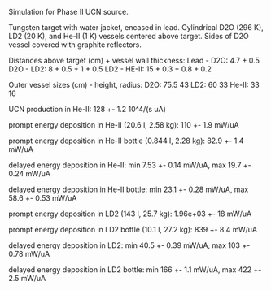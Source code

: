 Simulation for Phase II UCN source.

Tungsten target with water jacket, encased in lead.
Cylindrical D2O (296 K), LD2 (20 K), and He-II (1 K) vessels centered above target.
Sides of D2O vessel covered with graphite reflectors.

Distances above target (cm) + vessel wall thickness:
Lead - D2O: 4.7 + 0.5
D2O - LD2: 8 + 0.5 + 1 + 0.5
LD2 - HE-II: 15 + 0.3 + 0.8 + 0.2

Outer vessel sizes (cm) - height, radius:
D2O: 75.5 43
LD2: 60 33
He-II: 33 16

UCN production in He-II:
128 +- 1.2 10^4/(s uA)

prompt energy deposition in He-II (20.6 l, 2.58 kg):
110 +- 1.9 mW/uA

prompt energy deposition in He-II bottle (0.844 l, 2.28 kg):
82.9 +- 1.4 mW/uA

delayed energy deposition in He-II:
min 7.53 +- 0.14 mW/uA, max 19.7 +- 0.24 mW/uA

delayed energy deposition in He-II bottle:
min 23.1 +- 0.28 mW/uA, max 58.6 +- 0.53 mW/uA

prompt energy deposition in LD2 (143 l, 25.7 kg):
1.96e+03 +- 18 mW/uA

prompt energy deposition in LD2 bottle (10.1 l, 27.2 kg):
839 +- 8.4 mW/uA

delayed energy deposition in LD2:
min 40.5 +- 0.39 mW/uA, max 103 +- 0.78 mW/uA

delayed energy deposition in LD2 bottle:
min 166 +- 1.1 mW/uA, max 422 +- 2.5 mW/uA

